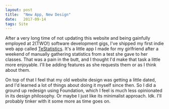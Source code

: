 ```yaml
---
layout: post
title:  "New App, New Design"
date:   2017-09-14
tags: Site
---
```


After a very long time of not updating this website and being gainfully employed at 2(TWO!) software development gigs, I've shipped my first indie web app called [TeStatistics][ts].  It's a little app I made for my girlfriend after a weekend of manually gathering statistics from a test she gave to her classes.  That was a pain in the butt, and I thought I'd make that task a little more enjoyable.  I'll be adding features as she requests them or as I think about them.

On top of that I feel that my old website design was getting a little dated, and I'd learned a lot of things about doing it myself since then.  So I did a ground up redesign using Foundation, which I feel is much less opinionated in its design philosophy.  Or maybe I just like its minimalist approach.  Idk.  I'll probably tinker with it some more as time goes on.

[ts]: http://louservant.com/testatistics